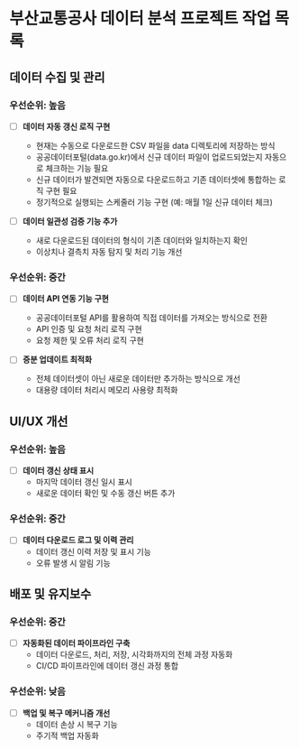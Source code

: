 # 부산교통공사 데이터 분석 프로젝트 작업 목록

## 데이터 수집 및 관리

### 우선순위: 높음
- [ ] **데이터 자동 갱신 로직 구현**
  - 현재는 수동으로 다운로드한 CSV 파일을 data 디렉토리에 저장하는 방식
  - 공공데이터포털(data.go.kr)에서 신규 데이터 파일이 업로드되었는지 자동으로 체크하는 기능 필요
  - 신규 데이터가 발견되면 자동으로 다운로드하고 기존 데이터셋에 통합하는 로직 구현 필요
  - 정기적으로 실행되는 스케줄러 기능 구현 (예: 매월 1일 신규 데이터 체크)

- [ ] **데이터 일관성 검증 기능 추가**
  - 새로 다운로드된 데이터의 형식이 기존 데이터와 일치하는지 확인
  - 이상치나 결측치 자동 탐지 및 처리 기능 개선

### 우선순위: 중간
- [ ] **데이터 API 연동 기능 구현**
  - 공공데이터포털 API를 활용하여 직접 데이터를 가져오는 방식으로 전환
  - API 인증 및 요청 처리 로직 구현
  - 요청 제한 및 오류 처리 로직 구현

- [ ] **증분 업데이트 최적화**
  - 전체 데이터셋이 아닌 새로운 데이터만 추가하는 방식으로 개선
  - 대용량 데이터 처리시 메모리 사용량 최적화

## UI/UX 개선

### 우선순위: 높음
- [ ] **데이터 갱신 상태 표시**
  - 마지막 데이터 갱신 일시 표시
  - 새로운 데이터 확인 및 수동 갱신 버튼 추가

### 우선순위: 중간
- [ ] **데이터 다운로드 로그 및 이력 관리**
  - 데이터 갱신 이력 저장 및 표시 기능
  - 오류 발생 시 알림 기능

## 배포 및 유지보수

### 우선순위: 중간
- [ ] **자동화된 데이터 파이프라인 구축**
  - 데이터 다운로드, 처리, 저장, 시각화까지의 전체 과정 자동화
  - CI/CD 파이프라인에 데이터 갱신 과정 통합

### 우선순위: 낮음
- [ ] **백업 및 복구 메커니즘 개선**
  - 데이터 손상 시 복구 기능
  - 주기적 백업 자동화
